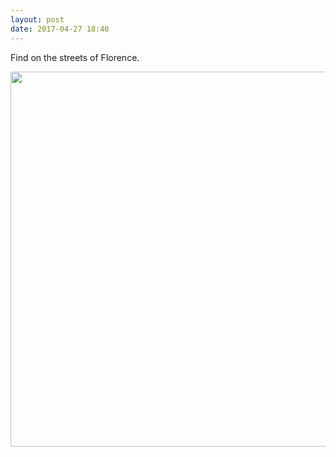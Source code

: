 ```yaml
---
layout: post
date: 2017-04-27 18:40
---
```

Find on the streets of Florence.

<img src="(null)" width="600" height="600" style="height: auto" />
